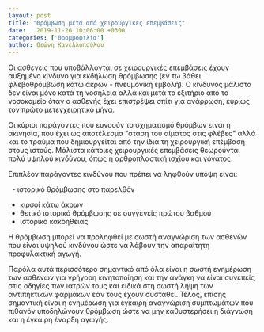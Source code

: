 ```yaml
---
layout: post
title: "Θρόμβωση μετά από χειρουργικές επεμβάσεις"
date:   2019-11-26 10:06:00 +0300
categories: ['Θρομβοφιλία']
author: Θεώνη Κανελλοπούλου
---
```


Οι ασθενείς που υποβάλλονται σε χειρουργικές επεμβάσεις έχουν αυξημένο κίνδυνο για εκδήλωση θρόμβωσης (εν τω βάθει φλεβοθρόμβωση κάτω άκρων - πνευμονική εμβολή). Ο κίνδυνος μάλιστα δεν είναι μόνο κατά τη νοσηλεία αλλά και μετά το εξιτήριο από το νοσοκομείο όταν o ασθενής έχει επιστρέψει σπίτι για ανάρρωση, κυρίως τον πρώτο μετεγχειρητικό μήνα.
<!--break-->

Οι κύριοι παράγοντες που ευνοούν το σχηματισμό θρόμβων είναι η ακινησία, που έχει ως αποτέλεσμα "στάση του αίματος στις φλέβες" αλλά και το τραύμα που δημιουργείται από την ίδια τη χειρουργική επέμβαση στους ιστούς. Μάλιστα κάποιες χειρουργικές επεμβάσεις θεωρούνται πολύ υψηλού κινδύνου, όπως η αρθροπλαστική ισχίου και γόνατος.

Επιπλέον παράγοντες κινδύνου που πρέπει να ληφθούν υπόψη είναι:

&nbsp; - ιστορικό θρόμβωσης στο παρελθόν
- κιρσοί κάτω άκρων
- θετικό ιστορικό θρόμβωσης σε συγγενείς πρώτου βαθμού
- ιστορικό κακοήθειας

Η θρόμβωση μπορεί να προληφθεί με σωστή αναγνώριση των ασθενών που είναι υψηλού κινδύνου ώστε να λάβουν την απαραίτητη προφυλακτική αγωγή.

Παρόλα αυτά περισσότερο σημαντικό από όλα είναι η σωστή ενημέρωση των ασθενών για γρήγορη κινητοποίηση και την ανάγκη να είναι συνεπείς στις οδηγίες των ιατρών τους και ειδικά στη σωστή λήψη των αντιπηκτικών φαρμάκων εάν τους έχουν συσταθεί. Τέλος, επίσης σημαντική είναι η ενημέρωση για έγκαιρη αναγνώριση συμπτωμάτων που πιθανόν υποδηλώνουν θρόμβωση ώστε να μην καθυστερήσει η διάγνωση και η έγκαιρη έναρξη αγωγής.

